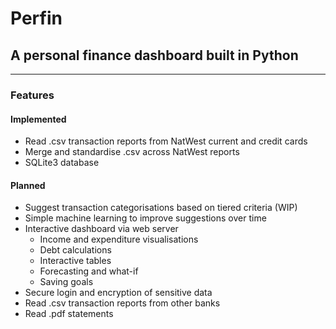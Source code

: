 # Perfin

## A personal finance dashboard built in Python

---

### Features

#### Implemented

- Read .csv transaction reports from NatWest current and credit cards
- Merge and standardise .csv across NatWest reports
- SQLite3 database


#### Planned

- Suggest transaction categorisations based on tiered criteria (WIP)
- Simple machine learning to improve suggestions over time
- Interactive dashboard via web server
    - Income and expenditure visualisations
    - Debt calculations
    - Interactive tables
    - Forecasting and what-if
    - Saving goals
- Secure login and encryption of sensitive data    
- Read .csv transaction reports from other banks
- Read .pdf statements

